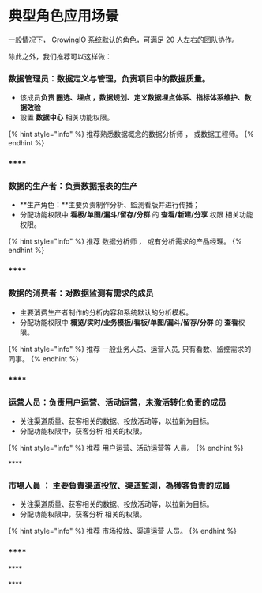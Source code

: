# 典型角色应用场景

一般情况下， GrowingIO  系统默认的角色，可满足 20 人左右的团队协作。

除此之外，我们推荐可以这样做：



### 数据管理员：数据定义与管理，负责项目中的数据质量。

* 该成员**负责 圈选、埋点 ，数据规划、定义数据埋点体系、指标体系维护、数据效验**
* 設置 **数据中心** 相关功能权限。

{% hint style="info" %}
推荐熟悉数据概念的数据分析师 ， 或数据工程师。
{% endhint %}

### \*\*\*\*

### **数据的生产者：负责数据报表的生产**

* **生产角色：**主要负责制作分析、監測看版并进行传播；
* 分配功能权限中 **看板/单图/漏斗/留存/分群** 的 **查看/新建/分享** 权限 相关功能权限。

{% hint style="info" %}
推荐 数据分析师 ， 或有分析需求的产品经理。
{% endhint %}

### \*\*\*\*

### **数据的消费者：对数据监测有需求的成员**

* 主要消费生产者制作的分析内容和系统默认的分析模板。
* 分配功能权限中 **概览/实时/业务模板/看板/单图/漏斗/留存/分群** 的 **查看**权限。

{% hint style="info" %}
推荐 一般业务人员、运营人员, 只有看数、监控需求的同事。
{% endhint %}

### \*\*\*\*

### **运营人员：负责用户运营、活动运营，未激活转化负责的成员**

* 关注渠道质量、获客相关的数据、投放活动等，以拉新为目标。
* 分配功能权限中，获客分析 相关的权限。

{% hint style="info" %}
推荐 用户运营、活动运营等 人員。
{% endhint %}

\*\*\*\*

### **市場人員 ： 主要負責渠道投放、渠道監測，為獲客負責的成員**

* 关注渠道质量、获客相关的数据、投放活动等，以拉新为目标。
* 分配功能权限中，获客分析 相关的权限。

{% hint style="info" %}
推荐 市场投放、渠道运营 人员。
{% endhint %}

### \*\*\*\*

\*\*\*\*

\*\*\*\*

